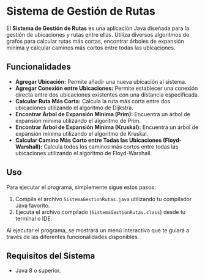 # Sistema de Gestión de Rutas

El **Sistema de Gestión de Rutas** es una aplicación Java diseñada para la gestión de ubicaciones y rutas entre ellas. Utiliza diversos algoritmos de grafos para calcular rutas más cortas, encontrar árboles de expansión mínima y calcular caminos más cortos entre todas las ubicaciones.

## Funcionalidades

- **Agregar Ubicación:** Permite añadir una nueva ubicación al sistema.
- **Agregar Conexión entre Ubicaciones:** Permite establecer una conexión directa entre dos ubicaciones existentes con una distancia especificada.
- **Calcular Ruta Más Corta:** Calcula la ruta más corta entre dos ubicaciones utilizando el algoritmo de Dijkstra.
- **Encontrar Árbol de Expansión Mínima (Prim):** Encuentra un árbol de expansión mínima utilizando el algoritmo de Prim.
- **Encontrar Árbol de Expansión Mínima (Kruskal):** Encuentra un árbol de expansión mínima utilizando el algoritmo de Kruskal.
- **Calcular Camino Más Corto entre Todas las Ubicaciones (Floyd-Warshall):** Calcula todos los caminos más cortos entre todas las ubicaciones utilizando el algoritmo de Floyd-Warshall.

## Uso

Para ejecutar el programa, simplemente sigue estos pasos:

1. Compila el archivo `SistemaGestionRutas.java` utilizando tu compilador Java favorito.
2. Ejecuta el archivo compilado (`SistemaGestionRutas.class`) desde tu terminal o IDE.

Al ejecutar el programa, se mostrará un menú interactivo que te guiará a través de las diferentes funcionalidades disponibles.

## Requisitos del Sistema

- Java 8 o superior.
